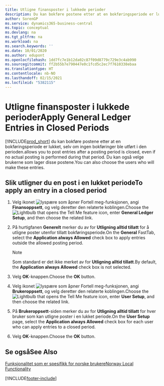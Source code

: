 ```yaml
---
title: Utligne finansposter i lukkede perioder
description: Du kan bokføre postene etter at en bokføringsperiode er lukket, selv om ingen bokføringer ble utført i den perioden.
author: SorenGP
ms.service: dynamics365-business-central
ms.topic: conceptual
ms.devlang: na
ms.tgt_pltfrm: na
ms.workload: na
ms.search.keywords: ''
ms.date: 10/01/2020
ms.author: edupont
ms.openlocfilehash: 1dd7fc7e1b12da02c87f09d8779c729e3c4ab990
ms.sourcegitcommit: ff2b55b7e790447e0c1fcd5c2ec7f7610338ebaa
ms.translationtype: HT
ms.contentlocale: nb-NO
ms.lasthandoff: 02/15/2021
ms.locfileid: "5382115"
---
```

# <a name="apply-general-ledger-entries-in-closed-periods"></a><span data-ttu-id="b58b5-103">Utligne finansposter i lukkede perioder</span><span class="sxs-lookup"><span data-stu-id="b58b5-103">Apply General Ledger Entries in Closed Periods</span></span>
[!INCLUDE[prod_short](../../includes/prod_short.md)] <span data-ttu-id="b58b5-104">du kan bokføre postene etter at en bokføringsperiode er lukket, selv om ingen bokføringer ble utført i den perioden.</span><span class="sxs-lookup"><span data-stu-id="b58b5-104">allows you to post entries after a posting period is closed, even if no actual posting is performed during that period.</span></span> <span data-ttu-id="b58b5-105">Du kan også velge brukerne som lager disse postene.</span><span class="sxs-lookup"><span data-stu-id="b58b5-105">You can also choose the users who will make these entries.</span></span>  

## <a name="to-apply-an-entry-in-a-closed-period"></a><span data-ttu-id="b58b5-106">Slik utligner du en post i en lukket periode</span><span class="sxs-lookup"><span data-stu-id="b58b5-106">To apply an entry in a closed period</span></span>  

1.  <span data-ttu-id="b58b5-107">Velg ikonet ![lyspære som åpner Fortell meg-funksjonen](../../media/ui-search/search_small.png "Fortell hva du vil gjøre"), angi **Finansoppsett**, og velg deretter den relaterte koblingen.</span><span class="sxs-lookup"><span data-stu-id="b58b5-107">Choose the ![Lightbulb that opens the Tell Me feature](../../media/ui-search/search_small.png "Tell me what you want to do") icon, enter **General Ledger Setup**, and then choose the related link.</span></span>  
2.  <span data-ttu-id="b58b5-108">På hurtigfanen **Generelt** merker du av for **Utligning alltid tillatt** for å utligne poster utenfor tillatt bokføringsperiode.</span><span class="sxs-lookup"><span data-stu-id="b58b5-108">On the **General** FastTab, select the **Application always Allowed** check box to apply entries outside the allowed posting period.</span></span>  

    > [!NOTE]  
    >  <span data-ttu-id="b58b5-109">Som standard er det ikke merket av for **Utligning alltid tillatt**.</span><span class="sxs-lookup"><span data-stu-id="b58b5-109">By default, the **Application always Allowed** check box is not selected.</span></span>  

3.  <span data-ttu-id="b58b5-110">Velg **OK**-knappen.</span><span class="sxs-lookup"><span data-stu-id="b58b5-110">Choose the **OK** button.</span></span>  
4.  <span data-ttu-id="b58b5-111">Velg ikonet ![lyspære som åpner Fortell meg-funksjonen](../../media/ui-search/search_small.png "Fortell hva du vil gjøre"), angi **Brukeroppsett**, og velg deretter den relaterte koblingen.</span><span class="sxs-lookup"><span data-stu-id="b58b5-111">Choose the ![Lightbulb that opens the Tell Me feature](../../media/ui-search/search_small.png "Tell me what you want to do") icon, enter **User Setup**, and then choose the related link.</span></span>  
5.  <span data-ttu-id="b58b5-112">På **Brukeroppsett**-siden merker du av for **Utligning alltid tillatt** for hver bruker som kan utligne poster i en lukket periode.</span><span class="sxs-lookup"><span data-stu-id="b58b5-112">On the **User Setup** page, select the **Application always Allowed** check box for each user who can apply entries to a closed period.</span></span>  
6.  <span data-ttu-id="b58b5-113">Velg **OK**-knappen.</span><span class="sxs-lookup"><span data-stu-id="b58b5-113">Choose the **OK** button.</span></span>  

## <a name="see-also"></a><span data-ttu-id="b58b5-114">Se også</span><span class="sxs-lookup"><span data-stu-id="b58b5-114">See Also</span></span>  
[<span data-ttu-id="b58b5-115">Funksjonalitet som er spesifikk for norske brukere</span><span class="sxs-lookup"><span data-stu-id="b58b5-115">Norway Local Functionality</span></span>](norway-local-functionality.md)


[!INCLUDE[footer-include](../../includes/footer-banner.md)]